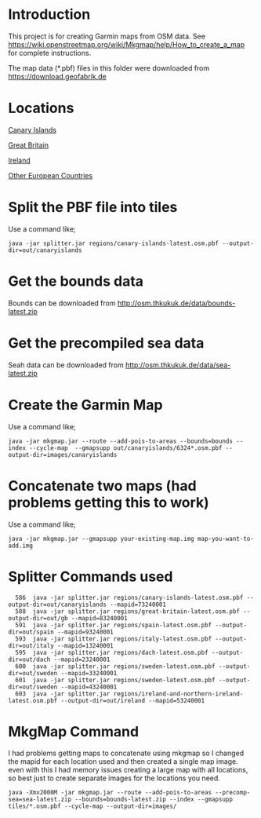 # Introduction

This project is for creating Garmin maps from OSM data. See <https://wiki.openstreetmap.org/wiki/Mkgmap/help/How_to_create_a_map> for complete instructions.

The map data (*.pbf) files in this folder were downloaded from <https://download.geofabrik.de>

# Locations

[Canary Islands](https://download.geofabrik.de/africa/canary-islands-latest.osm.pbf)

[Great Britain](https://download.geofabrik.de/europe/great-britain-latest.osm.pbf)

[Ireland](https://download.geofabrik.de/europe/ireland-and-northern-ireland-latest.osm.pbf)

[Other European Countries](https://download.geofabrik.de/europe.html)

# Split the PBF file into tiles

Use a command like;

```
java -jar splitter.jar regions/canary-islands-latest.osm.pbf --output-dir=out/canaryislands
```

# Get the bounds data

Bounds can be downloaded from <http://osm.thkukuk.de/data/bounds-latest.zip>

# Get the precompiled sea data

Seah data can be downloaded from http://osm.thkukuk.de/data/sea-latest.zip


# Create the Garmin Map

Use a command like;

```
java -jar mkgmap.jar --route --add-pois-to-areas --bounds=bounds --index --cycle-map  --gmapsupp out/canaryislands/6324*.osm.pbf --output-dir=images/canaryislands
```

# Concatenate two maps (had problems getting this to work)

Use a command like;

```
java -jar mkgmap.jar --gmapsupp your-existing-map.img map-you-want-to-add.img
```

# Splitter Commands used

```
  586  java -jar splitter.jar regions/canary-islands-latest.osm.pbf --output-dir=out/canaryislands --mapid=73240001
  588  java -jar splitter.jar regions/great-britain-latest.osm.pbf --output-dir=out/gb --mapid=83240001
  591  java -jar splitter.jar regions/spain-latest.osm.pbf --output-dir=out/spain --mapid=93240001
  593  java -jar splitter.jar regions/italy-latest.osm.pbf --output-dir=out/italy --mapid=13240001
  595  java -jar splitter.jar regions/dach-latest.osm.pbf --output-dir=out/dach --mapid=23240001
  600  java -jar splitter.jar regions/sweden-latest.osm.pbf --output-dir=out/sweden --mapid=33240001
  601  java -jar splitter.jar regions/sweden-latest.osm.pbf --output-dir=out/sweden --mapid=43240001
  603  java -jar splitter.jar regions/ireland-and-northern-ireland-latest.osm.pbf --output-dir=out/ireland --mapid=53240001
```

# MkgMap Command

I had problems getting maps to concatenate using mkgmap so I changed the mapid for each location used and then created a single map image.  even with this I had memory issues creating a large map with all locations, so best just to create separate images for the locations you need.

```
java -Xmx2000M -jar mkgmap.jar --route --add-pois-to-areas --precomp-sea=sea-latest.zip --bounds=bounds-latest.zip --index --gmapsupp tiles/*.osm.pbf --cycle-map --output-dir=images/
```
